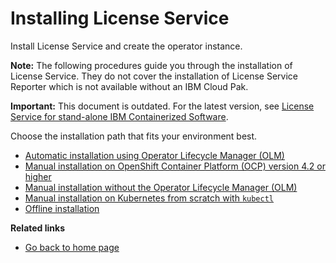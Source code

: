 # Installing License Service

Install License Service and create the operator instance.

**Note:** The following procedures guide you through the installation of License Service. They do not cover the installation of License Service Reporter which is not available without an IBM Cloud Pak.

**Important:** This document is outdated. For the latest version, see [License Service for stand-alone IBM Containerized Software](https://ibm.biz/license_service4containers).

Choose the installation path that fits your environment best.

- [Automatic installation using Operator Lifecycle Manager (OLM)](Automatic_installation.md)
- [Manual installation on OpenShift Container Platform (OCP) version 4.2 or higher](Install_on_OCP.md)
- [Manual installation without the Operator Lifecycle Manager (OLM)](Install_without_OLM.md)
- [Manual installation on Kubernetes from scratch with `kubectl`](Install_from_scratch.md)
- [Offline installation](Install_offline.md)

<b>Related links</b>

- [Go back to home page](../License_Service_main.md#documentation)
